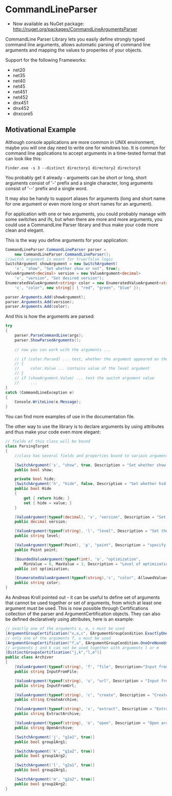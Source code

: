 # CommandLineParser

* Now available as NuGet package: http://nuget.org/packages/CommandLineArgumentsParser

CommandLine Parser Library lets you easily define strongly typed command line arguments, allows automatic parsing of command line arguments and mapping the values to properites of your objects.

Support for the following Frameworks:
* net20 
* net35 
* net40
* net45
* net451
* net452
* dnx451
* dnx452
* dnxcore5 

## Motivational Example

Although console applications are more common in UNIX environment, maybe you will one day need to write one for windows too. It is common for command line applications to accept arguments in a time-tested format that can look like this: 
```
Finder.exe -s 3 --distinct directory1 directory2 directory3
```
You probably get it already - arguments can be short or long, short arguments consist of '-' prefix and a single character, long arguments consist of '--' prefix and a single word. 

It may also be handy to support aliases for arguments (long and short name for one argument or even more long or short names for an argument). 

For application with one or two arguments, you could probably manage with some switches and ifs, but when there are more and more arguments, you could use a CommandLine Parser library and thus make your code more clean and elegant.

This is the way you define arguments for your application:
```csharp
CommandLineParser.CommandLineParser parser = 
    new CommandLineParser.CommandLineParser();
//switch argument is meant for true/false logic
SwitchArgument showArgument = new SwitchArgument(
    's', "show", "Set whether show or not", true);
ValueArgument<decimal> version = new ValueArgument<decimal>
    'v', "version", "Set desired version");
EnumeratedValueArgument<string> color = new EnumeratedValueArgument<string>
    'c', "color", new string[] { "red", "green", "blue" });

parser.Arguments.Add(showArgument);
parser.Arguments.Add(version);
parser.Arguments.Add(color);
```
And this is how the arguments are parsed:
```csharp
try 
{
    parser.ParseCommandLine(args); 
    parser.ShowParsedArguments();
 
    // now you can work with the arguments ... 

    // if (color.Parsed) ... test, whether the argument appeared on the command line
    // {
    //     color.Value ... contains value of the level argument
    // } 
    // if (showArgument.Value) ... test the switch argument value 
    //     ... 
}
catch (CommandLineException e)
{
    Console.WriteLine(e.Message);
}
```
You can find more examples of use in the documentation file.

The other way to use the library is to declare arguments by using attributes and thus make your code even more elegant:
```csharp
// fields of this class will be bound
class ParsingTarget
{
    //class has several fields and properties bound to various argument types

    [SwitchArgument('s', "show", true, Description = "Set whether show or not")]
    public bool show;

    private bool hide;
    [SwitchArgument('h', "hide", false, Description = "Set whether hid or not")]
    public bool Hide
    {
        get { return hide; }
        set { hide = value; }
    }

    [ValueArgument(typeof(decimal), 'v', "version", Description = "Set desired version")]
    public decimal version;

    [ValueArgument(typeof(string), 'l', "level", Description = "Set the level")]
    public string level;

    [ValueArgument(typeof(Point), 'p', "point", Description = "specify the point")]
    public Point point;

    [BoundedValueArgument(typeof(int), 'o', "optimization", 
        MinValue = 0, MaxValue = 3, Description = "Level of optimization")]
    public int optimization;

    [EnumeratedValueArgument(typeof(string),'c', "color", AllowedValues = "red;green;blue")]
    public string color;
}
```
As Andreas Kroll pointed out - it can be useful to define set of arguments that cannot be used together or set of arguments, from which at least one argument must be used. This is now possible through Certifications collection of the parser and ArgumentCertification objects. They can also be defined declaratively using attributes, here is an example:

```csharp
// exactly one of the arguments x, o, c must be used
[ArgumentGroupCertification("x,o,c", EArgumentGroupCondition.ExactlyOneUsed)]
// only one of the arguments f, u must be used
[ArgumentGroupCertification("f,u", EArgumentGroupCondition.OneOreNoneUsed)]
// arguments j and k can not be used together with arguments l or m
[DistinctGroupsCertification("j,k","l,m")]
public class Archiver
{
    [ValueArgument(typeof(string), 'f', "file", Description="Input from file")]
    public string InputFromFile;

    [ValueArgument(typeof(string), 'u', "url", Description = "Input from url")]
    public string InputFromUrl;

    [ValueArgument(typeof(string), 'c', "create", Description = "Create archive")]
    public string CreateArchive;

    [ValueArgument(typeof(string), 'x', "extract", Description = "Extract archive")]
    public string ExtractArchive;

    [ValueArgument(typeof(string), 'o', "open", Description = "Open archive")]
    public string OpenArchive;

    [SwitchArgument('j', "g1a1", true)]
    public bool group1Arg1;

    [SwitchArgument('k', "g1a2", true)]
    public bool group1Arg2;

    [SwitchArgument('l', "g2a1", true)]
    public bool group2Arg1;

    [SwitchArgument('m', "g2a2", true)]
    public bool group2Arg2;
}
```
